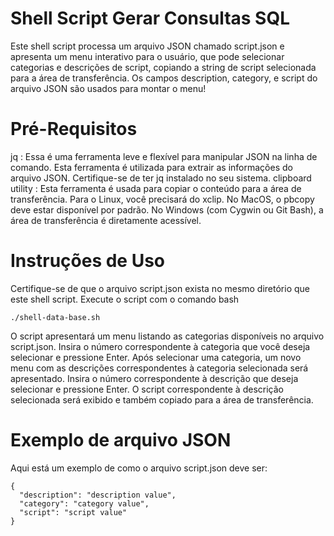   # Shell Script Gerar Consultas SQL

Este shell script processa um arquivo JSON chamado script.json e apresenta um menu interativo para o usuário, que pode selecionar categorias e descrições de script, copiando a string de script selecionada para a área de transferência.
Os campos description, category, e script do arquivo JSON são usados para montar o menu!

# Pré-Requisitos
jq : Essa é uma ferramenta leve e flexível para manipular JSON na linha de comando. Esta ferramenta é utilizada para extrair as informações do arquivo JSON. Certifique-se de ter jq instalado no seu sistema.
clipboard utility : Esta ferramenta é usada para copiar o conteúdo para a área de transferência. Para o Linux, você precisará do xclip. No MacOS, o pbcopy deve estar disponível por padrão. No Windows (com Cygwin ou Git Bash), a área de transferência é diretamente acessível.

# Instruções de Uso
Certifique-se de que o arquivo script.json exista no mesmo diretório que este shell script.
Execute o script com o comando bash

    ./shell-data-base.sh
    
O script apresentará um menu listando as categorias disponíveis no arquivo script.json. Insira o número correspondente à categoria que você deseja selecionar e pressione Enter.
Após selecionar uma categoria, um novo menu com as descrições correspondentes à categoria selecionada será apresentado. Insira o número correspondente à descrição que deseja selecionar e pressione Enter.
O script correspondente à descrição selecionada será exibido e também copiado para a área de transferência.

# Exemplo de arquivo JSON
Aqui está um exemplo de como o arquivo script.json deve ser:

    {
      "description": "description value",
      "category": "category value",
      "script": "script value"
    }
